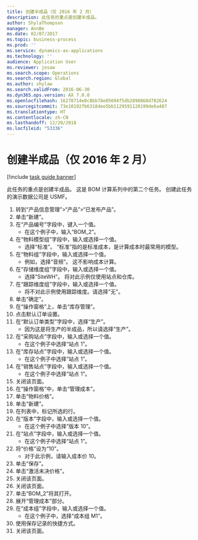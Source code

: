 ```yaml
---
title: 创建半成品（仅 2016 年 2 月）
description: 此任务的重点是创建半成品。
author: ShylaThompson
manager: AnnBe
ms.date: 02/07/2017
ms.topic: business-process
ms.prod: ''
ms.service: dynamics-ax-applications
ms.technology: ''
audience: Application User
ms.reviewer: josaw
ms.search.scope: Operations
ms.search.region: Global
ms.author: shylaw
ms.search.validFrom: 2016-06-30
ms.dyn365.ops.version: AX 7.0.0
ms.openlocfilehash: 16278714e0c8bb78e05694f5db2898868d782624
ms.sourcegitcommit: 73e10192fb6318dee5bb1129591120199de6a487
ms.translationtype: HT
ms.contentlocale: zh-CN
ms.lasthandoff: 12/20/2018
ms.locfileid: "53336"
---
```

# <a name="create-a-semi-finished-product-february-2016-only"></a>创建半成品（仅 2016 年 2 月）

[!include [task guide banner](../../includes/task-guide-banner.md)]

此任务的重点是创建半成品。 这是 BOM 计算系列中的第二个任务。 创建此任务的演示数据公司是 USMF。

1. 转到“产品信息管理”>“产品”>“已发布产品”。
2. 单击“新建”。
3. 在“产品编号”字段中，键入一个值。
    * 在这个例子中，输入“BOM_2”。  
4. 在“物料模型组”字段中，输入或选择一个值。
    * 选择“标准”。 “标准”指的是标准成本，是计算成本时最常用的模型。  
5. 在“物料组”字段中，输入或选择一个值。
    * 例如，选择“音频”。 这不影响成本计算。  
6. 在“存储维度组”字段中，输入或选择一个值。
    * 选择“SiteWH”。 将对此示例仅使用站点和仓库。  
7. 在“跟踪维度组”字段中，输入或选择一个值。
    * 将不对此示例使用跟踪维度。请选择"无"。  
8. 单击“确定”。
9. 在“操作窗格”上，单击“库存管理”。
10. 点击默认订单设置。
11. 在“默认订单类型”字段中，选择“生产”。
    * 因为这是将生产的半成品，所以请选择“生产”。  
12. 在“采购站点”字段中，输入或选择一个值。
    * 在这个例子中选择“站点 1”。  
13. 在“库存站点”字段中，输入或选择一个值。
    * 在这个例子中选择“站点 1”。  
14. 在“销售站点”字段中，输入或选择一个值。
    * 在这个例子中选择“站点 1”。  
15. 关闭该页面。
16. 在“操作窗格”中，单击“管理成本”。
17. 单击“物料价格”。
18. 单击“新建”。
19. 在列表中，标记所选的行。
20. 在“版本”字段中，输入或选择一个值。
    * 在这个例子中选择“版本 10”。  
21. 在“站点”字段中，输入或选择一个值。
    * 在这个例子中选择“站点 1”。  
22. 将“价格”设为“10”。
    * 对于此示例，请输入成本价 10。  
23. 单击“保存”。
24. 单击“激活未决价格”。
25. 关闭该页面。
26. 关闭该页面。
27. 单击“BOM_2”将其打开。
28. 展开“管理成本”部分。
29. 在“成本组”字段中，输入或选择一个值。
    * 在这个例子中，选择“成本组 M1”。  
30. 使用保存记录的快捷方式。
31. 关闭该页面。

